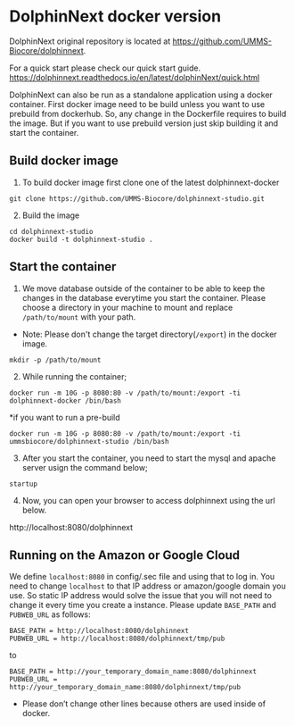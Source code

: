 DolphinNext docker version
========
DolphinNext original repository is located at https://github.com/UMMS-Biocore/dolphinnext.

For a quick start please check our quick start guide. https://dolphinnext.readthedocs.io/en/latest/dolphinNext/quick.html

DolphinNext can also be run as a standalone application using a docker container.
First docker image need to be build unless you want to use prebuild from dockerhub. So, any change in the Dockerfile requires to build the image. But if you want to use prebuild version just skip building it and start the container.

Build docker image
---------

1. To build docker image first clone one of the latest dolphinnext-docker

```
git clone https://github.com/UMMS-Biocore/dolphinnext-studio.git
```

2. Build the image
  
  ```
  cd dolphinnext-studio 
  docker build -t dolphinnext-studio .
  ```

Start the container
---------

1. We move database outside of the container to be able to keep the changes in the database everytime you start the container.
Please choose a directory in your machine to mount and replace `/path/to/mount` with your path. 
* Note: Please don't change the target directory(`/export`) in the docker image. 

```
mkdir -p /path/to/mount
```

2. While running the container;
```
docker run -m 10G -p 8080:80 -v /path/to/mount:/export -ti dolphinnext-docker /bin/bash
```
*if you want to run a pre-build
```
docker run -m 10G -p 8080:80 -v /path/to/mount:/export -ti ummsbiocore/dolphinnext-studio /bin/bash
```
3. After you start the container, you need to start the mysql and apache server usign the command below;
```
startup
```
4. Now, you can open your browser to access dolphinnext using the url below.

http://localhost:8080/dolphinnext

Running on the Amazon or Google Cloud
------
We define `localhost:8080` in config/.sec file and using that to log in. You need to change `localhost` to that IP address or amazon/google domain you use. So static IP address would solve the issue that you will not need to change it every time you create a instance. Please update `BASE_PATH` and `PUBWEB_URL` as follows:

```
BASE_PATH = http://localhost:8080/dolphinnext
PUBWEB_URL = http://localhost:8080/dolphinnext/tmp/pub
```

to
```
BASE_PATH = http://your_temporary_domain_name:8080/dolphinnext
PUBWEB_URL = http://your_temporary_domain_name:8080/dolphinnext/tmp/pub
```
* Please don’t change other lines because others are used inside of docker.


